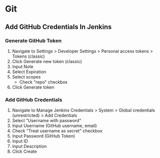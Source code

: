 # Git

## Add GitHub Credentials In Jenkins

### Generate GitHub Token
1. Navigate to Settings > Developer Settings > Personal access tokens > Tokens (classic)
2. Click Generate new token (classic)
3. Input Note
4. Select Expiration
5. Select scopes
    - Check "repo" checkbox 
6. Click Generate token

### Add GitHub Credentials
1. Navigate to Manage Jenkins Credentials > System > Global credentials (unrestricted) > Add Credentials
2. Select "Username with password"
3. Input Username (GitHub username, email)
4. Check "Treat username as secret" checkbox
5. Input Password (GitHub Token)
6. Input ID
7. Input Description
8. Click Create